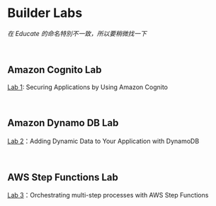 # Builder Labs

_在 Educate 的命名特別不一致，所以要稍微找一下_

<br>

## Amazon Cognito Lab

[Lab 1](https://labs.vocareum.com/main/main.php?m=editor&asnid=2525760&stepid=2525761&hideNavBar=1): Securing Applications by Using Amazon Cognito

<br>

## Amazon Dynamo DB Lab

[Lab 2](https://labs.vocareum.com/main/main.php?m=editor&asnid=2525762&stepid=2525763&hideNavBar=1)：Adding Dynamic Data to Your Application with DynamoDB

<br>

## AWS Step Functions Lab

[Lab 3](https://labs.vocareum.com/main/main.php?m=editor&asnid=2525764&stepid=2525765&hideNavBar=1)：Orchestrating multi-step processes with AWS Step Functions 